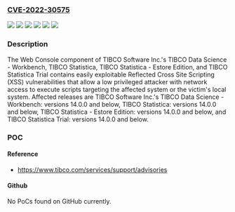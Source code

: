 ### [CVE-2022-30575](https://cve.mitre.org/cgi-bin/cvename.cgi?name=CVE-2022-30575)
![](https://img.shields.io/static/v1?label=Product&message=TIBCO%20Data%20Science%20-%20Workbench&color=blue)
![](https://img.shields.io/static/v1?label=Product&message=TIBCO%20Statistica%20-%20Estore%20Edition&color=blue)
![](https://img.shields.io/static/v1?label=Product&message=TIBCO%20Statistica%20Trial&color=blue)
![](https://img.shields.io/static/v1?label=Product&message=TIBCO%20Statistica&color=blue)
![](https://img.shields.io/static/v1?label=Version&message=unspecified%20&color=brightgreen)
![](https://img.shields.io/static/v1?label=Vulnerability&message=Successful%20execution%20of%20these%20vulnerabilities%20will%20result%20in%20an%20attacker%20being%20able%20to%20execute%20commands%20with%20the%20privileges%20of%20the%20affected%20user.&color=brightgreen)

### Description

The Web Console component of TIBCO Software Inc.'s TIBCO Data Science - Workbench, TIBCO Statistica, TIBCO Statistica - Estore Edition, and TIBCO Statistica Trial contains easily exploitable Reflected Cross Site Scripting (XSS) vulnerabilities that allow a low privileged attacker with network access to execute scripts targeting the affected system or the victim's local system. Affected releases are TIBCO Software Inc.'s TIBCO Data Science - Workbench: versions 14.0.0 and below, TIBCO Statistica: versions 14.0.0 and below, TIBCO Statistica - Estore Edition: versions 14.0.0 and below, and TIBCO Statistica Trial: versions 14.0.0 and below.

### POC

#### Reference
- https://www.tibco.com/services/support/advisories

#### Github
No PoCs found on GitHub currently.

